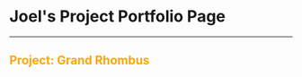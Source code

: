 # Joel's Project Portfolio Page

---
<h2>
<span style="color:orange;">Project: Grand Rhombus</span>
</h2>